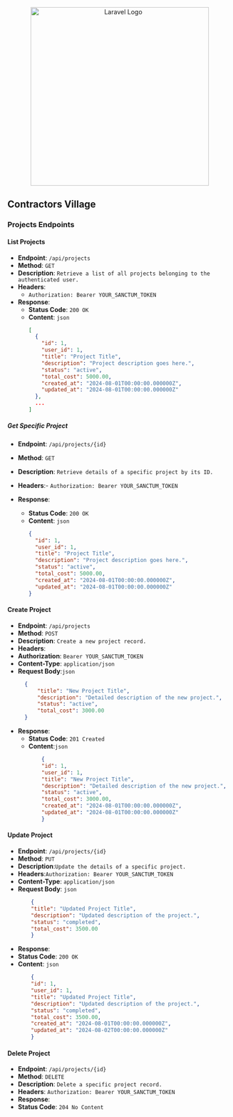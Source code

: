 <p align="center"><a href="https://laravel.com" target="_blank"><img src="https://raw.githubusercontent.com/laravel/art/master/logo-lockup/5%20SVG/2%20CMYK/1%20Full%20Color/laravel-logolockup-cmyk-red.svg" width="400" alt="Laravel Logo"></a></p>



## Contractors Village


### Projects Endpoints

#### List Projects
- **Endpoint**: `/api/projects`
- **Method**: `GET`
- **Description**: `Retrieve a list of all projects belonging to the authenticated user.`
- **Headers**:
  - `Authorization: Bearer YOUR_SANCTUM_TOKEN`
- **Response**:
  - **Status Code**: `200 OK`
  - **Content**: `json`
    ```json
    [
      {
        "id": 1,
        "user_id": 1,
        "title": "Project Title",
        "description": "Project description goes here.",
        "status": "active",
        "total_cost": 5000.00,
        "created_at": "2024-08-01T00:00:00.000000Z",
        "updated_at": "2024-08-01T00:00:00.000000Z"
      },
      ...
    ]
    ```

##### Get Specific Project
- **Endpoint**: `/api/projects/{id}`
- **Method**: `GET`
- **Description**: `Retrieve details of a specific project by its ID.`
- **Headers**:- `Authorization: Bearer YOUR_SANCTUM_TOKEN`

- **Response**:
  - **Status Code**: `200 OK`
  - **Content**: `json`
    ```json
    {
      "id": 1,
      "user_id": 1,
      "title": "Project Title",
      "description": "Project description goes here.",
      "status": "active",
      "total_cost": 5000.00,
      "created_at": "2024-08-01T00:00:00.000000Z",
      "updated_at": "2024-08-01T00:00:00.000000Z"
    }
    ```

#### Create Project
- **Endpoint**: `/api/projects`
- **Method**: `POST`
- **Description**: `Create a new project record.`
- **Headers**:
- **Authorization**: `Bearer YOUR_SANCTUM_TOKEN`
- **Content-Type**: `application/json`
- **Request Body**:`json`
  ```json
    {
        "title": "New Project Title",
        "description": "Detailed description of the new project.",
        "status": "active",
        "total_cost": 3000.00
    }
    ```
- **Response**:
  - **Status Code**: `201 Created`
  - **Content**:`json`
    ```json 
        {
        "id": 1,
        "user_id": 1,
        "title": "New Project Title",
        "description": "Detailed description of the new project.",
        "status": "active",
        "total_cost": 3000.00,
        "created_at": "2024-08-01T00:00:00.000000Z",
        "updated_at": "2024-08-01T00:00:00.000000Z"
        }
    ```

#### Update Project
 - **Endpoint**: `/api/projects/{id}`
 - **Method**: `PUT`
 - **Description**:`Update the details of a specific project.`
 - **Headers**:`Authorization: Bearer YOUR_SANCTUM_TOKEN`
 - **Content-Type**: `application/json`
 - **Request Body**: `json`
    ```json 
        {
        "title": "Updated Project Title",
        "description": "Updated description of the project.",
        "status": "completed",
        "total_cost": 3500.00
        }
    ```
 - **Response**:
 - **Status Code**: `200 OK`
 - **Content**: `json`
    ```json 
        {
        "id": 1,
        "user_id": 1,
        "title": "Updated Project Title",
        "description": "Updated description of the project.",
        "status": "completed",
        "total_cost": 3500.00,
        "created_at": "2024-08-01T00:00:00.000000Z",
        "updated_at": "2024-08-02T00:00:00.000000Z"
        }
    ```
#### Delete Project
- **Endpoint**: `/api/projects/{id}`
- **Method**: `DELETE`
- **Description**: `Delete a specific project record.`
- **Headers**: `Authorization: Bearer YOUR_SANCTUM_TOKEN`
- **Response**:
- **Status Code**: `204 No Content`